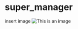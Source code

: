 # super_manager

insert image
![This is an image](https://github.com/azuredragon3000/super_manager/Screenshot_20220625_230127.jpg)
